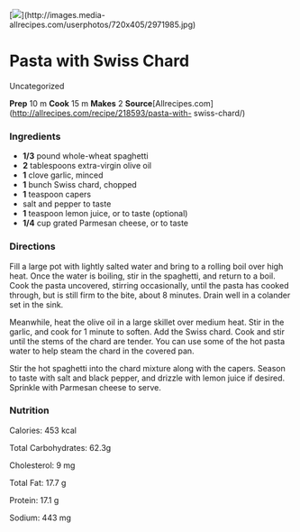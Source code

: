 ﻿

[![](../Images/71297be5-24ca-4dcb-a429-c7a7944d14a9.jpg)](http://images.media-
allrecipes.com/userphotos/720x405/2971985.jpg)

#  Pasta with Swiss Chard

Uncategorized

 **Prep** 10 m **Cook** 15 m **Makes** 2
**Source**[Allrecipes.com](http://allrecipes.com/recipe/218593/pasta-with-
swiss-chard/)

###  Ingredients

  * **1/3** pound whole-wheat spaghetti
  *  **2** tablespoons extra-virgin olive oil
  *  **1** clove garlic, minced
  *  **1** bunch Swiss chard, chopped
  *  **1** teaspoon capers
  * salt and pepper to taste
  *  **1** teaspoon lemon juice, or to taste (optional)
  *  **1/4** cup grated Parmesan cheese, or to taste

###  Directions

Fill a large pot with lightly salted water and bring to a rolling boil over
high heat. Once the water is boiling, stir in the spaghetti, and return to a
boil. Cook the pasta uncovered, stirring occasionally, until the pasta has
cooked through, but is still firm to the bite, about 8 minutes. Drain well in
a colander set in the sink.

Meanwhile, heat the olive oil in a large skillet over medium heat. Stir in the
garlic, and cook for 1 minute to soften. Add the Swiss chard. Cook and stir
until the stems of the chard are tender. You can use some of the hot pasta
water to help steam the chard in the covered pan.

Stir the hot spaghetti into the chard mixture along with the capers. Season to
taste with salt and black pepper, and drizzle with lemon juice if desired.
Sprinkle with Parmesan cheese to serve.

###  Nutrition

Calories: 453 kcal

Total Carbohydrates: 62.3g

Cholesterol: 9 mg

Total Fat: 17.7 g

Protein: 17.1 g

Sodium: 443 mg

